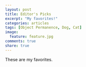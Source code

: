 ```yaml
---
layout: post
title: Editor's Picks
excerpt: "My favorites!"
categories: articles
tags: [Object Permanence, Dog, Cat]
image:
  feature: feature.jpg
comments: true
share: true
---
```



These are my favorites.

